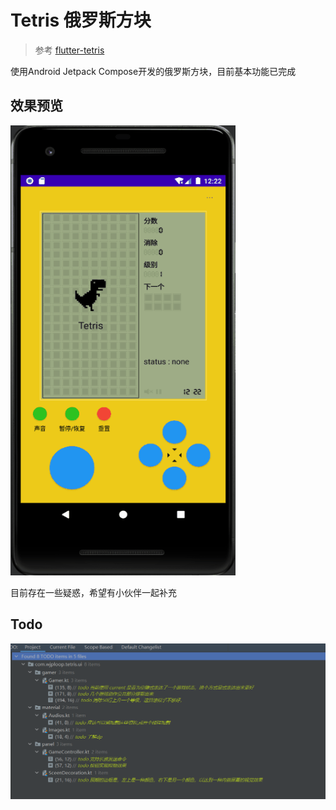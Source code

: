 # Tetris 俄罗斯方块

> 参考 [flutter-tetris](https://github.com/boyan01/flutter-tetris)

使用Android Jetpack Compose开发的俄罗斯方块，目前基本功能已完成  


##  效果预览

 <img src="./preview/game_show.gif" width = "360" height = "720" alt="图片名称" />
<!-- ![game_show.gif](preview/game_show.gif) -->


目前存在一些疑惑，希望有小伙伴一起补充

## Todo
![todo.png](preview/todo.png)
